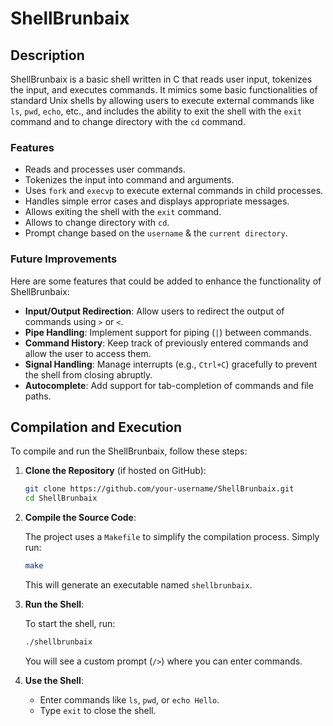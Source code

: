 # ShellBrunbaix

## Description

ShellBrunbaix is a basic shell written in C that reads user input, tokenizes the input, and executes commands. It mimics some basic functionalities of standard Unix shells by allowing users to execute external commands like `ls`, `pwd`, `echo`, etc., and includes the ability to exit the shell with the `exit` command and to change directory with the `cd` command.

### Features

- Reads and processes user commands.
- Tokenizes the input into command and arguments.
- Uses `fork` and `execvp` to execute external commands in child processes.
- Handles simple error cases and displays appropriate messages.
- Allows exiting the shell with the `exit` command.
- Allows to change directory with `cd`.
- Prompt change based on the `username` & the `current directory`.

### Future Improvements

Here are some features that could be added to enhance the functionality of ShellBrunbaix:

- **Input/Output Redirection**: Allow users to redirect the output of commands using `>` or `<`.
- **Pipe Handling**: Implement support for piping (`|`) between commands.
- **Command History**: Keep track of previously entered commands and allow the user to access them.
- **Signal Handling**: Manage interrupts (e.g., `Ctrl+C`) gracefully to prevent the shell from closing abruptly.
- **Autocomplete**: Add support for tab-completion of commands and file paths.

## Compilation and Execution

To compile and run the ShellBrunbaix, follow these steps:

1. **Clone the Repository** (if hosted on GitHub):

    ```bash
    git clone https://github.com/your-username/ShellBrunbaix.git
    cd ShellBrunbaix
    ```

2. **Compile the Source Code**:

    The project uses a `Makefile` to simplify the compilation process. Simply run:

    ```bash
    make
    ```

    This will generate an executable named `shellbrunbaix`.

3. **Run the Shell**:

    To start the shell, run:

    ```bash
    ./shellbrunbaix
    ```

    You will see a custom prompt (`/>`) where you can enter commands.

4. **Use the Shell**:

    - Enter commands like `ls`, `pwd`, or `echo Hello`.
    - Type `exit` to close the shell.